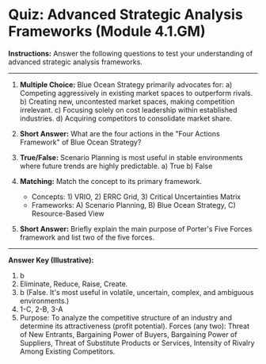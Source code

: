 
# Quiz: Advanced Strategic Analysis Frameworks (Module 4.1.GM)

**Instructions:** Answer the following questions to test your understanding of advanced strategic analysis frameworks.

---

1.  **Multiple Choice:** Blue Ocean Strategy primarily advocates for:
    a) Competing aggressively in existing market spaces to outperform rivals.
    b) Creating new, uncontested market spaces, making competition irrelevant.
    c) Focusing solely on cost leadership within established industries.
    d) Acquiring competitors to consolidate market share.

2.  **Short Answer:** What are the four actions in the "Four Actions Framework" of Blue Ocean Strategy?

3.  **True/False:** Scenario Planning is most useful in stable environments where future trends are highly predictable.
    a) True
    b) False

4.  **Matching:** Match the concept to its primary framework.
    *   Concepts: 1) VRIO, 2) ERRC Grid, 3) Critical Uncertainties Matrix
    *   Frameworks: A) Scenario Planning, B) Blue Ocean Strategy, C) Resource-Based View

5.  **Short Answer:** Briefly explain the main purpose of Porter's Five Forces framework and list two of the five forces.

---
**Answer Key (Illustrative):**
1.  b
2.  Eliminate, Reduce, Raise, Create.
3.  b (False. It's most useful in volatile, uncertain, complex, and ambiguous environments.)
4.  1-C, 2-B, 3-A
5.  Purpose: To analyze the competitive structure of an industry and determine its attractiveness (profit potential). Forces (any two): Threat of New Entrants, Bargaining Power of Buyers, Bargaining Power of Suppliers, Threat of Substitute Products or Services, Intensity of Rivalry Among Existing Competitors.
